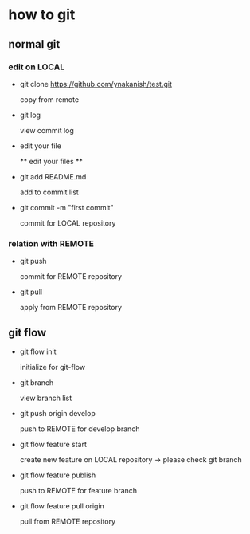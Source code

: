 # how to git
## normal git
### edit on LOCAL
- git clone https://github.com/ynakanish/test.git

	copy from remote 

- git log

	view commit log

- edit your file

	** edit your files **

- git add README.md

	add to commit list

- git commit -m "first commit"

	commit for LOCAL repository

### relation with REMOTE
- git push

	commit for REMOTE repository

- git pull

	apply from REMOTE repository

## git flow
- git flow init

	initialize for git-flow

- git branch

	view branch list

- git push origin develop

	push to REMOTE for develop branch

- git flow feature start <feature name>

	create new feature on LOCAL repository
		-> please check git branch

- git flow feature publish <feature name>

	push to REMOTE for feature branch

- git flow feature pull origin <feature name>

	pull from REMOTE repository


